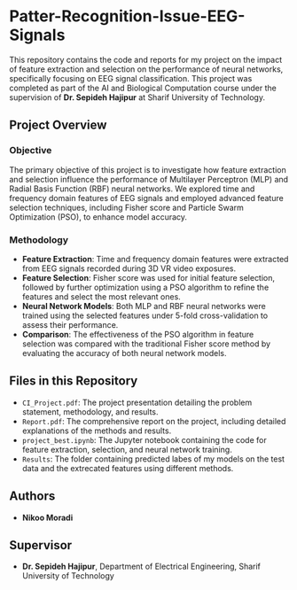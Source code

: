 # Patter-Recognition-Issue-EEG-Signals

This repository contains the code and reports for my project on the impact of feature extraction and selection on the performance of neural networks, specifically focusing on EEG signal classification. This project was completed as part of the AI and Biological Computation course under the supervision of **Dr. Sepideh Hajipur** at Sharif University of Technology.

## Project Overview

### Objective
The primary objective of this project is to investigate how feature extraction and selection influence the performance of Multilayer Perceptron (MLP) and Radial Basis Function (RBF) neural networks. We explored time and frequency domain features of EEG signals and employed advanced feature selection techniques, including Fisher score and Particle Swarm Optimization (PSO), to enhance model accuracy.

### Methodology
- **Feature Extraction**: Time and frequency domain features were extracted from EEG signals recorded during 3D VR video exposures.
- **Feature Selection**: Fisher score was used for initial feature selection, followed by further optimization using a PSO algorithm to refine the features and select the most relevant ones.
- **Neural Network Models**: Both MLP and RBF neural networks were trained using the selected features under 5-fold cross-validation to assess their performance.
- **Comparison**: The effectiveness of the PSO algorithm in feature selection was compared with the traditional Fisher score method by evaluating the accuracy of both neural network models.

## Files in this Repository

- `CI_Project.pdf`: The project presentation detailing the problem statement, methodology, and results.
- `Report.pdf`: The comprehensive report on the project, including detailed explanations of the methods and results.
- `project_best.ipynb`: The Jupyter notebook containing the code for feature extraction, selection, and neural network training.
- `Results`: The folder containing predicted labes of my models on the test data and the extrecated features using different methods.

## Authors
- **Nikoo Moradi**

## Supervisor
- **Dr. Sepideh Hajipur**, Department of Electrical Engineering, Sharif University of Technology
